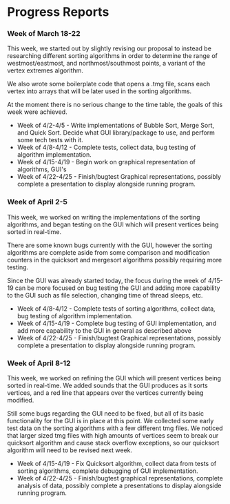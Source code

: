 # Progress Reports

### Week of March 18-22

This week, we started out by slightly revising our proposal to instead
be researching different sorting algorithms in order to determine the range of
westmost/eastmost, and northmost/southmost points, a variant of the 
vertex extremes algorithm. 

We also wrote some boilerplate code that opens a .tmg file,
scans each vertex into arrays that will be later used in
the sorting algorithms.

At the moment there is no serious change to the time table, the goals of this
week were achieved.

* Week of 4/2-4/5 - Write implementations of Bubble Sort, Merge Sort, and Quick Sort. 
Decide what GUI library/package to use, and perform some tech tests with it.
* Week of 4/8-4/12 - Complete tests, collect data, bug testing of algorithm implementation.
* Week of 4/15-4/19 - Begin work on graphical representation of algorithms, GUI's 
* Week of 4/22-4/25 - Finish/bugtest Graphical representations, possibly complete a presentation to display alongside running program.

### Week of April 2-5

This week, we worked on writing the implementations of the sorting algorithms, and began testing on the GUI which will present vertices being sorted in real-time.

There are some known bugs currently with the GUI, however the sorting algorithms 
are complete aside from some comparison and modification counters in the quicksort 
and mergesort algorithms possibly requiring more testing.

Since the GUI was already started today, the focus during the week of 4/15-19 can be
more focused on bug testing the GUI and adding more capability to the GUI such as file selection,
changing time of thread sleeps, etc.

* Week of 4/8-4/12 - Complete tests of sorting algorithms, collect data, bug testing of algorithm implementation.
* Week of 4/15-4/19 - Complete bug testing of GUI implementation, and add more capability to the GUI in general as described above 
* Week of 4/22-4/25 - Finish/bugtest Graphical representations, possibly complete a presentation to display alongside running program.

### Week of April 8-12

This week, we worked on refining the GUI which will present vertices being sorted in real-time. We added sounds
that the GUI produces as it sorts vertices, and a red line that appears over the vertices currently being modified.

Still some bugs regarding the GUI need to be fixed, but all of its basic functionality for the GUI is in place at this point.
We collected some early test data on the sorting algorithms with a few different tmg files. We noticed that larger sized tmg files
with high amounts of vertices seem to break our quicksort algorithm and cause stack overflow exceptions, so our quicksort algorithm
will need to be revised next week.

* Week of 4/15-4/19 - Fix Quicksort algorithm, collect data from tests of sorting algorithms, complete debugging of GUI implementation.
* Week of 4/22-4/25 - Finish/bugtest graphical representations, complete analysis of data, possibly complete a presentations to display alongside running program.
